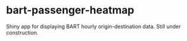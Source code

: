 # bart-passenger-heatmap

Shiny app for displaying BART hourly origin-destination data.
Still under construction.

